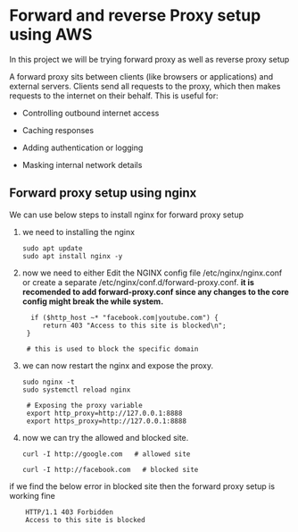 # Forward and reverse Proxy setup using AWS

In this project we will be trying forward proxy as well as reverse proxy setup

A forward proxy sits between clients (like browsers or applications) and external servers.
Clients send all requests to the proxy, which then makes requests to the internet on their behalf.
This is useful for:

- Controlling outbound internet access

- Caching responses

- Adding authentication or logging

- Masking internal network details

## Forward proxy setup using nginx

We can use below steps to install nginx for forward proxy setup

1) we need to installing the nginx

       sudo apt update
       sudo apt install nginx -y
2) now we need to either Edit the NGINX config file /etc/nginx/nginx.conf or create a separate /etc/nginx/conf.d/forward-proxy.conf.
  **it is recomended to add forward-proxy.conf since any changes to the core config might break the while system.**

         if ($http_host ~* "facebook.com|youtube.com") {
            return 403 "Access to this site is blocked\n";
        }

        # this is used to block the specific domain 
3) we can now restart the nginx and expose the proxy.

       sudo nginx -t
       sudo systemctl reload nginx

        # Exposing the proxy variable
        export http_proxy=http://127.0.0.1:8888
        export https_proxy=http://127.0.0.1:8888
4) now we can try the allowed and blocked site.

       curl -I http://google.com   # allowed site

       curl -I http://facebook.com   # blocked site

if we find the below error in blocked site then the forward proxy setup is working fine

        HTTP/1.1 403 Forbidden
        Access to this site is blocked
